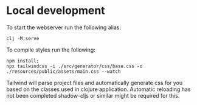 # Local development
To start the webserver run the following alias:
```
clj -M:serve
```

To compile styles run the following:

```
npm install;
npx tailwindcss -i ./src/generator/css/base.css -o ./resources/public/assets/main.css --watch
```

Tailwind will parse project files and automatically generate css for you based on the classes used in clojure application. Automatic reloading has not been completed shadow-cljs or similar might be required for this.

